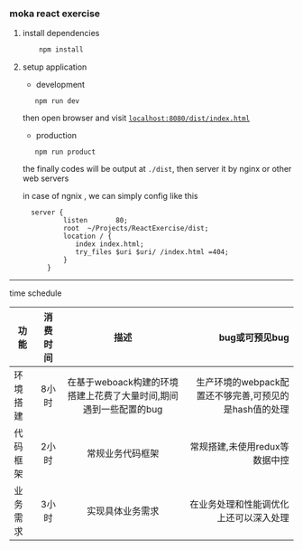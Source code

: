 ### moka react exercise




1. install dependencies
    ```js
        npm install
    ```
2. setup application
    
    * development 
    
    ```$xslt
       npm run dev
    ```
    then open browser and visit [`localhost:8080/dist/index.html`](http://localhost:8080/dist/index.html)
    
    * production 
        
    ```$xslt
       npm run product
    ```
    the finally codes will be output at `./dist`, then server it by nginx or other web servers
    
    in case of ngnix , we can simply config like this
     
     ```
       server {
               listen       80;
               root  ~/Projects/ReactExercise/dist;
               location / {
                  index index.html;
                  try_files $uri $uri/ /index.html =404;
               }
           }
    ```
    
    
    
    
    
    
******

time schedule
 
 
 | 功能        | 消费时间 | 描述 | bug或可预见bug |
 | ------------- |:-------------:| :-----:|-----:|
 | 环境搭建      | 8小时      | 在基于weboack构建的环境搭建上花费了大量时间,期间遇到一些配置的bug| 生产环境的webpack配置还不够完善,可预见的是hash值的处理 |
 | 代码框架      | 2小时      | 常规业务代码框架 | 常规搭建,未使用redux等数据中控 |
 | 业务需求      | 3小时      | 实现具体业务需求 | 在业务处理和性能调优化上还可以深入处理 |
 
 
 
 
 
 